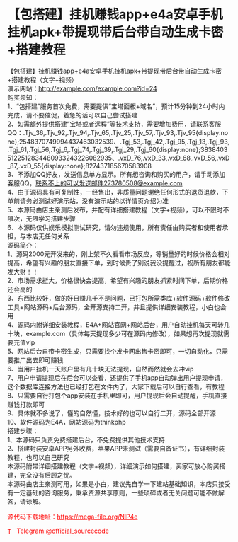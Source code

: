 # 【包搭建】挂机赚钱app+e4a安卓手机挂机apk+带提现带后台带自动生成卡密+搭建教程

【包搭建】挂机赚钱app+e4a安卓手机挂机apk+带提现带后台带自动生成卡密+搭建教程（文字+视频）<br>演示网站：http://example.com/example.com?id=24<br>购买须知：<br>1、“包搭建”服务首次免费，需要提供“宝塔面板+域名”，预计15分钟到24小时内完成，请不要催促，着急的话可以自己尝试搭建<br>2、如需额外提供搭建“宝塔或者远程”等技术支持，需要增加费用，请联系客服QQ：.Tjv_36,.Tjv_92,.Tjv_94,.Tjv_65,.Tjv_25,.Tjv_57,.Tjv_93,.Tjv_95{display:none};2548370749994437463032539、.Tgj_53,.Tgj_42,.Tgj_95,.Tgj_13,.Tgj_93,.Tgj_61,.Tgj_56,.Tgj_6,.Tgj_74,.Tgj_39,.Tgj_29,.Tgj_60{display:none};38384035122512834480933243226082935、.vxD_76,.vxD_33,.vxD_68,.vxD_56,.vxD_87,.vxD_55{display:none};827437185670583908<br>3、不添加QQ好友，发送信息单方显示。所有想咨询和购买的用户，请手动添加客服QQ，联系不上的可以发送邮件273780508@example.com<br>4、由于源码具有可复制性，一经售出，非质量问题谢绝任何形式的退货退款，下单前请务必测试好演示站，没有演示站的以详情页介绍为准<br>5、本源码由店主亲测后发布，并配有详细搭建教程（文字+视频），可以不限时不限次，无限学习搭建步骤<br>6、本源码仅供娱乐模拟测试研究，请勿违规使用，所有责任由购买者和使用者承担，与本店无任何关系<br>源码简介：<br>1、源码2000元开发来的，刚上架不久看看市场反应，等销量好的时候价格会相对提高，希望有兴趣的朋友直接下单，到时候贵了别说我没提醒过，祝所有朋友都能发大财！！<br>2、市场需求挺大，价格很快会提高，希望有兴趣的朋友抓紧时间下单，后期价格还会高的<br>3、东西比较好，做的好日赚几千不是问题，已打包所需类库+软件源码+软件修改工具+网站源码+后台源码，全开源支持二开，并且提供详细安装教程，小白也会用<br>4、源码内附详细安装教程，E4A+网站官网+网站后台，用户自动挂机每天可转几十块，example.com（具体每天提现多少可在源码内修改），如果想再次提现就需要充值vip<br>5、网站后台自带卡密生成，只需要找个发卡网出售卡密即可，一切自动化，只需要推广出去即可赚钱<br>6、当用户挂机一天账户里有几十块无法提现，自然而然就会去冲vip<br>7、用户申请提现后在后台可以查看，还提供了手机app自动弹出用户提现申请，这个数据库连接方法也已经打包在文件内了，大家下载后可以自行查看，有教程<br>8、只需要自行打包个app安装在手机里即可，用户提现后会自动提醒，手机直接赚钱打款即可<br>9、具体就不多说了，懂的自然懂，技术好的也可以自行二开，源码全部开源<br>10、软件源码为E4A，网站源码为thinkphp<br>搭建步骤：<br>1、本源码只负责免费搭建后台，不免费提供其他技术支持<br>2、搭建封装安卓APP另外收费，苹果APP未测试（需要自备证书），有详细封装教程，也可以自己研究<br>本源码附带详细搭建教程（文字+视频），详细演示如何搭建，买家可放心购买搭建，完全没有后顾之忧。<br>本源码由店主亲测可用，如果是小白，建议先自学一下建站基础知识，本店只接受有一定基础的咨询服务，秉承资源共享原则，一些琐碎或者无关问题可能不做解答，请谅解。<br>


<p style="color: red;">源代码下载地址：<a href="https://mega-file.org/NlP4e" style="color: red;">https://mega-file.org/NlP4e</a></p><p style="color: red;"><img src="https://cdn-icons-png.flaticon.com/512/2111/2111646.png" alt="Telegram Icon" style="width: 16px; vertical-align: middle; margin-right: 5px;">Telegram:<a href="https://t.me/official_sourcecode" style="color: red;">@official_sourcecode</a></p>